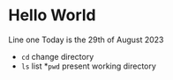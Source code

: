 # Hello World
Line one
Today is the 29th of August 2023
* `cd` change directory
* `ls` list 
*`pwd` present working directory

